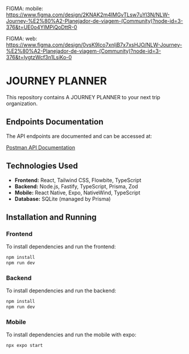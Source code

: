 FIGMA: mobile: https://www.figma.com/design/2KNAK2m4IMGvTLsw7uYl3N/NLW-Journey-%E2%80%A2-Planejador-de-viagem-(Community)?node-id=3-376&t=UE0o4YIMPiQoDttR-0


FIGMA: web: https://www.figma.com/design/0vsK9Ico7xnljB7x7xsHJO/NLW-Journey-%E2%80%A2-Planejador-de-viagem-(Community)?node-id=3-376&t=lygtzWcf3n1LsiKo-0
 

# JOURNEY PLANNER

This repository contains A JOURNEY PLANNER to your next trip organization.

## Endpoints Documentation

The API endpoints are documented and can be accessed at:

[Postman API Documentation]([https://documenter.getpostman.com/view/25407001/2sA3s9C8N3](https://nlw-journey.apidocumentation.com/reference#tag/trips))

## Technologies Used

- **Frontend:** React, Tailwind CSS, Flowbite, TypeScript
- **Backend:** Node.js, Fastify, TypeScript, Prisma, Zod
- **Mobile:** React Native, Expo, NativeWind, TypeScript
- **Database:** SQLite (managed by Prisma)

## Installation and Running

### Frontend

To install dependencies and run the frontend:

```bash
npm install
npm run dev
```

### Backend

To install dependencies and run the backend:

```bash
npm install
npm run dev
```

### Mobile

To install dependencies and run the mobile with expo:

```bash
npx expo start
```
